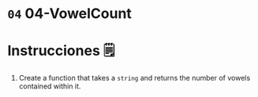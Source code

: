 # `04` 04-VowelCount

# Instrucciones 🗒
1. Create a function that takes a `string` and returns the number of vowels contained within it.